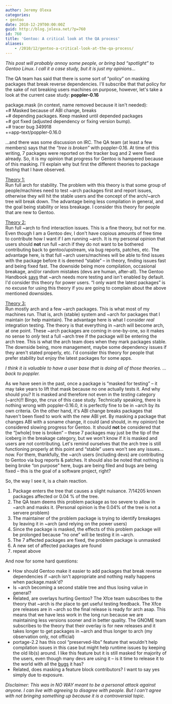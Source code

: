 ```yaml
---
author: Jeremy Olexa
categories:
- gentoo
date: 2010-12-29T00:00:00Z
guid: http://blog.jolexa.net/?p=760
id: 760
title: 'Gentoo: A critical look at the QA process'
aliases:
    - /2010/12/gentoo-a-critical-look-at-the-qa-process/
---
```


*This post will probably annoy some people, or bring bad &#8220;spotlight&#8221; to Gentoo Linux. I call it a case study, but it is just my opinions&#8230;*

The QA team has said that there is some sort of &#8220;policy&#8221; on masking packages that break reverse dependencies. I'll subscribe that that policy for the sake of not breaking users machines on purpose, however, let's take a look at the current case study: **poppler-0.16**

package.mask (in context, name removed because it isn't needed):  
+# Masked because of ABI change, breaks  
+# depending packages. Keep masked until depended packages  
+# got fixed (adjusted dependency or fixing version bump).  
+# tracer bug 349918  
+=app-text/poppler-0.16.0

&#8230;and there was some discussion on IRC. The QA team (at least a few members) says that the *&#8220;tree is broken&#8221;* with poppler-0.16. At time of this writing, 7 packages were reported on the tracker bug and 2 were fixed already. So, it is my opinion that progress for Gentoo is hampered because of this masking. I'll explain why but first the different theories to package testing that I have observed.

<u>Theory 1:</u>  
Run full arch for stability. The problem with this theory is that some group of people/machines need to test ~arch packages first and report issues, otherwise they will hit the stable users and the concept of the arch/~arch tree will break down. The advantage being less compilation in general, and the goal being stability or less breakage. I consider this theory for people that are new to Gentoo.

<u>Theory 2:</u>  
Run full ~arch to find interaction issues. This is a fine theory, but not for me. Even though I am a Gentoo dev, I don't have copious amounts of free time to contribute how I want if I am running ~arch. It is my personal opinion that users should **not** run full ~arch if they do not want to be bothered contributing back to gentoo/upstream, via bug reports, patches, etc. The advantage here, is that full ~arch users/machines will be able to find issues with the package before it is deemed &#8220;stable&#8221; &#8211; in theory, finding issues fast and being fixed fast. The downside being more compilation, occasional breakage, and/or random mistakes (devs are human, after-all). The Gentoo Handbook [says][1] that ~arch needs more testing and isn't enabled by default. I'd consider this theory for power users. &#8220;I only want the latest packages&#8221; is no excuse for using this theory if you are going to complain about the above mentioned downsides.

<u>Theory 3:</u>  
Run mostly arch and a few ~arch packages. This is what most of my machines run. That is, arch (stable) system and ~arch for packages that I maintain (or help maintain). The advantage here is what I consider *real* integration testing. The theory is that everything in ~arch will become arch, at one point. These ~arch packages are coming in one-by-one, so it makes no sense to *only* test a full ~arch tree if the package will be entering the arch tree. This is what the arch team does when they mark packages stable. The downside being, more management, maybe some dependency issues if they aren't stated properly, etc. I'd consider this theory for people that prefer stability but enjoy the latest packages for some apps.

*I think it is valuable to have a user base that is doing all of those theories. &#8230;back to poppler.*

As we have seen in the past, once a package is &#8220;masked for testing&#8221; &#8211; it may take years to lift that mask because no one actually tests it. And why should you? It is masked and therefore not even in the *testing* category (~arch)!! Bingo, the crux of this case study. Technically speaking, there is nothing wrong with poppler-0.16.0, it is perfectly fine to be in ~arch by its own criteria. On the other hand, it's ABI change breaks packages that haven't been fixed to work with the new ABI yet. By masking a package that changes ABI with a soname change, it could (and should, in my opinion) be considered slowing progress for Gentoo. It should **not** be considered that the &#8220;[whole] tree is broken&#8221; &#8211; these 7 packages may just be the tip of the iceberg in the breakage category, but we won't know if it is masked and users are not contributing. Let's remind ourselves that the arch tree is still functioning properly at this point and &#8220;stable&#8221; users won't see any issues&#8230;now. For them, thankfully, the ~arch users (including devs) are contributing to Gentoo via bug reports & patches. It should also be noted that nothing is being broke &#8220;on purpose&#8221; here, bugs are being filed and bugs are being fixed &#8211; this is the goal of a software project, right?

So, the way I see it, is a chain reaction.

  1. Package enters the tree that causes a slight nuisance. 7/14205 known packages affected or 0.04 % of the tree.
  2. The QA team deems this problem package as too severe to allow in ~arch and masks it. (Personal opinion is the 0.04% of the tree is not a servere problem)
  3. The maintainer of the problem package is trying to identify breakages by leaving it in ~arch (and relying on the power users)
  4. Since the package is masked, the effects of this problem package will be prolonged because &#8220;no one&#8221; will be testing it in ~arch.
  5. The 7 affected packages are fixed, the problem package is unmasked
  6. A new set of affected packages are found
  7. repeat above

And now for some hard questions:

  * How should Gentoo make it easier to add packages that break reverse dependencies if ~arch isn't appropriate and nothing really happens when package.mask'd?
  * Is ~arch becoming a second stable tree and thus losing value in general?
  * Related, are overlays hurting Gentoo? The Xfce team subscribes to the theory that ~arch is *the* place to get useful testing feedback. The Xfce pre releases are in ~arch so the final release is ready for arch asap. This means that we have less work in the long run because we are maintaining less versions sooner and in better quality. The GNOME team subscribes to the theory that their overlay is for new releases and it takes longer to get packages in ~arch and thus longer to arch (my observation only, not official)
  * portage-2.2 has this cool &#8220;preserved-libs&#8221; feature that wouldn't help compilation issues in this case but might help runtime issues by keeping the old lib(s) around. I like this feature but it is still masked for majority of the users, even though many devs are using it &#8211; is it time to release it to the world with all the [bugs][2] it has?
  * Related, does masking a feature block contributors? I want to say yes simply due to exposure.

*Disclaimer: This was in NO WAY meant to be a personal attack against anyone. I can live with agreeing to disagree with people. But I can't agree with not bringing something up because it is a controversial topic.*

 [1]: http://www.gentoo.org/doc/en/handbook/handbook-x86.xml?part=2&chap=1#doc_chap5
 [2]: http://bugs.gentoo.org/240323
